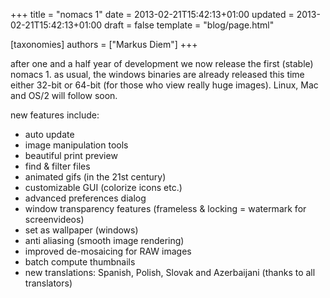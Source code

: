 +++
title = "nomacs 1"
date = 2013-02-21T15:42:13+01:00
updated = 2013-02-21T15:42:13+01:00
draft = false
template = "blog/page.html"

[taxonomies]
authors = ["Markus Diem"]
+++

after one and a half year of development we now release the first (stable) nomacs 1.
as usual, the windows binaries are already released this time either 32-bit or 64-bit
(for those who view really huge images).
Linux, Mac and OS/2 will follow soon.

new features include:

- auto update
- image manipulation tools
- beautiful print preview
- find & filter files
- animated gifs (in the 21st century)
- customizable GUI (colorize icons etc.)
- advanced preferences dialog
- window transparency features (frameless & locking = watermark for screenvideos)
- set as wallpaper (windows)
- anti aliasing (smooth image rendering)
- improved de-mosaicing for RAW images
- batch compute thumbnails
- new translations: Spanish, Polish, Slovak and Azerbaijani (thanks to all translators)
